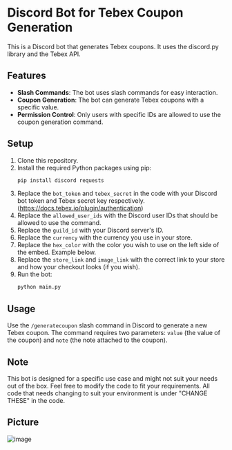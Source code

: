 # Discord Bot for Tebex Coupon Generation

This is a Discord bot that generates Tebex coupons. It uses the discord.py library and the Tebex API.

## Features

- **Slash Commands**: The bot uses slash commands for easy interaction.
- **Coupon Generation**: The bot can generate Tebex coupons with a specific value.
- **Permission Control**: Only users with specific IDs are allowed to use the coupon generation command.

## Setup

1. Clone this repository.
2. Install the required Python packages using pip:
    ```bash
    pip install discord requests
    ```
3. Replace the `bot_token` and `tebex_secret` in the code with your Discord bot token and Tebex secret key respectively. (https://docs.tebex.io/plugin/authentication)
4. Replace the `allowed_user_ids` with the Discord user IDs that should be allowed to use the command.
5. Replace the `guild_id` with your Discord server's ID.
6. Replace the `currency` with the currency you use in your store.
7. Replace the `hex_color` with the color you wish to use on the left side of the embed. Example below.
8. Replace the `store_link` and `image_link` with the correct link to your store and how your checkout looks (if you wish).
9. Run the bot:
    ```bash
    python main.py
    ```

## Usage

Use the `/generatecoupon` slash command in Discord to generate a new Tebex coupon. The command requires two parameters: `value` (the value of the coupon) and `note` (the note attached to the coupon).

## Note

This bot is designed for a specific use case and might not suit your needs out of the box. Feel free to modify the code to fit your requirements.
All code that needs changing to suit your environment is under "CHANGE THESE" in the code.

## Picture
![image](https://github.com/user-attachments/assets/ec965be9-9ea9-4173-9cd7-8b678926343d)
